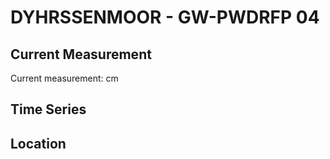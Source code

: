 # DYHRSSENMOOR - GW-PWDRFP 04

## Current Measurement

Current measurement: <Value topic="rivers/pegel-online/DYHRMOOR/GW-PWDRFP 04/measurementValue"/> cm

## Time Series

<TimeSeries topic="rivers/pegel-online/DYHRMOOR/GW-PWDRFP 04/measurementValue" period="week" />

## Location

<WorldMap>
  <Marker lat="53.9627818918421" lon="9.276800135485711" labelTopic="rivers/pegel-online/DYHRMOOR/GW-PWDRFP 04" />
</WorldMap>
